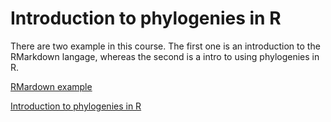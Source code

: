 # Introduction to phylogenies in R

There are two example in this course. The first one is an introduction to the RMarkdown langage, whereas the second is a intro to using phylogenies in R.

[RMardown example](http://htmlpreview.github.com/?http://github.com/simjoly/CourseComparativeMethods/blob/master/course1/First_RMarkdown_Document.html)

[Introduction to phylogenies in R](http://htmlpreview.github.com/?http://github.com/simjoly/CourseComparativeMethods/blob/master/course1/Introduction_phylo.html)
